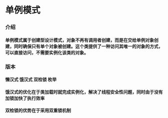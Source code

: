 # 单例模式
### 介绍
#### 单例模式属于创建型设计模式，对象不再有调用者创建，而是在交给单例对象创建，同时确保只有单个对象被创建。这个类提供了一种访问其唯一的对象的方式，可以直接访问，不需要实例化该类的对象。
### 版本
#### 懒汉式 饿汉式 双检锁 枚举
#### 饿汉式的优化在于类加载时就完成实例化，解决了线程安全性问题，同时由于没有加锁加快了执行效率
#### 双检锁的优势在于采用双重锁机制